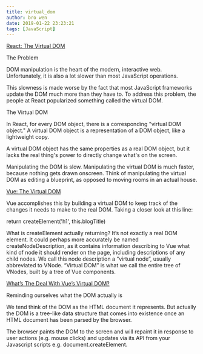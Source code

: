 ```yaml
---
title: virtual_dom
author: bro wen
date: 2019-01-22 23:23:21
tags: [JavaScript]
---
```

[React: The Virtual DOM](https://www.codecademy.com/articles/react-virtual-dom)

The Problem

DOM manipulation is the heart of the modern, interactive web. Unfortunately, it is also a lot slower than most JavaScript operations.

This slowness is made worse by the fact that most JavaScript frameworks update the DOM much more than they have to.
To address this problem, the people at React popularized something called the virtual DOM.

The Virtual DOM

In React, for every DOM object, there is a corresponding "virtual DOM object." A virtual DOM object is a representation of a DOM object, like a lightweight copy.

A virtual DOM object has the same properties as a real DOM object, but it lacks the real thing's power to directly change what's on the screen.

Manipulating the DOM is slow. Manipulating the virtual DOM is much faster, because nothing gets drawn onscreen. Think of manipulating the virtual DOM as editing a blueprint, as opposed to moving rooms in an actual house.


[Vue: The Virtual DOM](https://vuejs.org/v2/guide/render-function.html#The-Virtual-DOM)

Vue accomplishes this by building a virtual DOM to keep track of the changes it needs to make to the real DOM. Taking a closer look at this line:

return createElement('h1', this.blogTitle)

What is createElement actually returning? It’s not exactly a real DOM element. It could perhaps more accurately be named createNodeDescription, as it contains information describing to Vue what kind of node it should render on the page, including descriptions of any child nodes. We call this node description a “virtual node”, usually abbreviated to VNode. “Virtual DOM” is what we call the entire tree of VNodes, built by a tree of Vue components.



[What’s The Deal With Vue’s Virtual DOM?](https://medium.com/js-dojo/whats-the-deal-with-vue-s-virtual-dom-3ed4fc0dbb20)

Reminding ourselves what the DOM actually is

We tend think of the DOM as the HTML document it represents. But actually the DOM is a tree-like data structure that comes into existence once an HTML document has been parsed by the browser.

The browser paints the DOM to the screen and will repaint it in response to user actions (e.g. mouse clicks) and updates via its API from your Javascript scripts e.g. document.createElement.